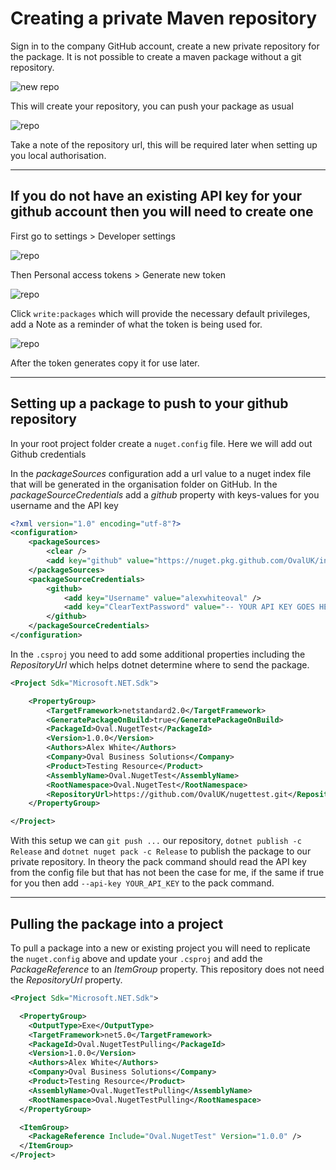 # Creating a private Maven repository #

Sign in to the company GitHub account, create a new private repository for the package. It is not possible to create a maven package without a git repository.

![new repo](https://s3.eu-west-1.amazonaws.com/ovalgeneric/public/assets/nuget-guide/create-repo.png)

This will create your repository, you can push your package as usual

![repo](https://s3.eu-west-1.amazonaws.com/ovalgeneric/public/assets/nuget-guide/new-repo.png)

Take a note of the repository url, this will be required later when setting up you local authorisation.

---

## If you do not have an existing API key for your github account then you will need to create one ##

First go to settings > Developer settings

![repo](https://s3.eu-west-1.amazonaws.com/ovalgeneric/public/assets/nuget-guide/api-gen-1.png)

Then Personal access tokens > Generate new token

![repo](https://s3.eu-west-1.amazonaws.com/ovalgeneric/public/assets/nuget-guide/api-gen-2.png)

Click ```write:packages``` which will provide the necessary default privileges, add a Note as a reminder of what the token is being used for.

![repo](https://s3.eu-west-1.amazonaws.com/ovalgeneric/public/assets/nuget-guide/api-gen-3.png)

After the token generates copy it for use later.

---

## Setting up a package to push to your github repository ##

In your root project folder create a ```nuget.config``` file. Here we will add out Github credentials

In the _packageSources_ configuration add a url value to a nuget index file that will be generated in the organisation folder on GitHub. In the _packageSourceCredentials_ add a _github_ property with keys-values for you username and the API key

```XML
<?xml version="1.0" encoding="utf-8"?>
<configuration>
    <packageSources>
        <clear />
        <add key="github" value="https://nuget.pkg.github.com/OvalUK/index.json" />
    </packageSources>
    <packageSourceCredentials>
        <github>
            <add key="Username" value="alexwhiteoval" />
            <add key="ClearTextPassword" value="-- YOUR API KEY GOES HERE ---" />
        </github>
    </packageSourceCredentials>
</configuration>
```

In the ```.csproj``` you need to add some additional properties including the _RepositoryUrl_ which helps dotnet determine where to send the package.

```XML
<Project Sdk="Microsoft.NET.Sdk">

    <PropertyGroup>
        <TargetFramework>netstandard2.0</TargetFramework>
        <GeneratePackageOnBuild>true</GeneratePackageOnBuild>
        <PackageId>Oval.NugetTest</PackageId>
        <Version>1.0.0</Version>
        <Authors>Alex White</Authors>
        <Company>Oval Business Solutions</Company>
        <Product>Testing Resource</Product>
        <AssemblyName>Oval.NugetTest</AssemblyName>
        <RootNamespace>Oval.NugetTest</RootNamespace>
        <RepositoryUrl>https://github.com/OvalUK/nugettest.git</RepositoryUrl>
    </PropertyGroup>

</Project>
```

With this setup we can ```git push ...``` our repository, ```dotnet publish -c Release``` and ```dotnet nuget pack -c Release``` to publish the package to our private repository. In theory the pack command should read the API key from the config file but that has not been the case for me, if the same if true for you then add ```--api-key YOUR_API_KEY``` to the pack command.

---

## Pulling the package into a project ##

To pull a package into a new or existing project you will need to replicate the ```nuget.config``` above and update your ```.csproj``` and add the _PackageReference_ to an _ItemGroup_ property. This repository does not need the _RepositoryUrl_ property.

```XML
<Project Sdk="Microsoft.NET.Sdk">

  <PropertyGroup>
    <OutputType>Exe</OutputType>
    <TargetFramework>net5.0</TargetFramework>
    <PackageId>Oval.NugetTestPulling</PackageId>
    <Version>1.0.0</Version>
    <Authors>Alex White</Authors>
    <Company>Oval Business Solutions</Company>
    <Product>Testing Resource</Product>
    <AssemblyName>Oval.NugetTestPulling</AssemblyName>
    <RootNamespace>Oval.NugetTestPulling</RootNamespace>
  </PropertyGroup>

  <ItemGroup>
    <PackageReference Include="Oval.NugetTest" Version="1.0.0" />
  </ItemGroup>
</Project>
```
